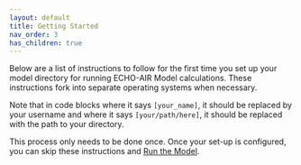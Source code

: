 ```yaml
---
layout: default
title: Getting Started
nav_order: 3
has_children: true
---
```


Below are a list of instructions to follow for the first time you set up your model directory for running ECHO-AIR Model calculations. These instructions fork into separate operating systems when necessary. 

Note that in code blocks where it says `[your_name]`, it should be replaced by your username and where it says `[your/path/here]`, it should be replaced with the path to your directory.

This process only needs to be done once. Once your set-up is configured, you can skip these instructions and [Run the Model](https://echo-air-model.github.io/docs/getting_started/running_model.html).

